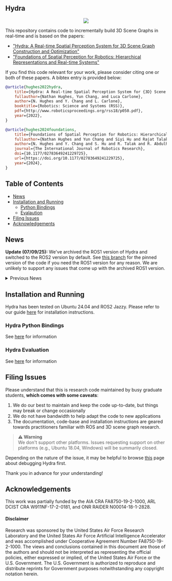 ## Hydra

<div align="center">
    <img src="doc/media/hydra.GIF">
</div>

This repository contains code to incrementally build 3D Scene Graphs in real-time and is based on the papers:
  - ["Hydra: A Real-time Spatial Perception System for 3D Scene Graph Construction and Optimization"](http://www.roboticsproceedings.org/rss18/p050.pdf)
  - ["Foundations of Spatial Perception for Robotics: Hierarchical Representations and Real-time Systems"](https://journals.sagepub.com/doi/10.1177/02783649241229725)

If you find this code relevant for your work, please consider citing one or both of these papers. A bibtex entry is provided below:

```bibtex
@article{hughes2022hydra,
    title={Hydra: A Real-time Spatial Perception System for {3D} Scene Graph Construction and Optimization},
    fullauthor={Nathan Hughes, Yun Chang, and Luca Carlone},
    author={N. Hughes and Y. Chang and L. Carlone},
    booktitle={Robotics: Science and Systems (RSS)},
    pdf={http://www.roboticsproceedings.org/rss18/p050.pdf},
    year={2022},
}

@article{hughes2024foundations,
    title={Foundations of Spatial Perception for Robotics: Hierarchical Representations and Real-time Systems},
    fullauthor={Nathan Hughes and Yun Chang and Siyi Hu and Rajat Talak and Rumaisa Abdulhai and Jared Strader and Luca Carlone},
    author={N. Hughes and Y. Chang and S. Hu and R. Talak and R. Abdulhai and J. Strader and L. Carlone},
    journal={The International Journal of Robotics Research},
    doi={10.1177/02783649241229725},
    url={https://doi.org/10.1177/02783649241229725},
    year={2024},
}
```

## Table of Contents

- [News](#news)
- [Installation and Running](#installation-and-running)
    - [Python Bindings](#hydra-python-bindings)
    - [Evalaution](#hydra-evaluation)
- [Filing Issues](#filing-issues)
- [Acknowledgements](#acknowledgements)

## News

**Update (07/09/25):** We've archived the ROS1 version of Hydra and switched to the ROS2 version by default. See [this branch](https://github.com/MIT-SPARK/Hydra/tree/archive/ros_noetic) for the pinned version of the code if you need the ROS1 version for any reason. We are unlikely to support any issues that come up with the archived ROS1 version.

<details>
<summary>Previous News</summary>

**Update (01/28/25):** We've released a new version of Hydra. This involves the following changes:
  - Open-set semantic capabilities used by downstream projects (i.e., [Khronos](https://github.com/MIT-SPARK/Khronos) and [Clio](https://github.com/MIT-SPARK/Clio))
  - A clear separation between colors and semantic labels. Hydra no longer assigns colors to nodes when building a scene graph; this is done by the visualizer
  - Instructions for using a real semantic segmentation model via [semantic_inference](https://github.com/MIT-SPARK/semantic_inference.git)
  - Internal refactoring and cleanup

> **Node**<br>
> We've updated our rosinstall file to point to the `main` branch of Kimera-PGMO. Please make sure you have the right branch checked out!

**Update (06/26/24):** We've released the latest version of Hydra.
This release also includes the following features:
  - Room category classification networks from our most recent paper, available [here](https://github.com/MIT-SPARK/Hydra-GNN)
  - Python bindings around Hydra and our interface for running with the habitat simulator (details below)
  - Updates to Hydra to use [config_utilities](https://github.com/MIT-SPARK/config_utilities)

> **Note**<br>
> We've changed (and simplified) the dependencies required to build Hydra. This includes moving towards the ROS packaged version of GTSAM, dropping Kimera-Semantics and replacing voxblox with [spatial_hash](https://github.com/MIT-SPARK/Spatial-Hash).
> Please make sure to double-check the rosinstall files to make sure you have all new dependencies (and feel free to remove unused old dependencies).

**Update (06/26/23):** We've released initial changes from the our newest paper.
We also plan to release additional code, most notably for training the room classification networks and GNN-based descriptors as described in the above paper.
We will link to the new repository once this is done.

> **Note**<br>
> As part of the this release, we have moved ROS related code to a new repository located [here](https://github.com/MIT-SPARK/Hydra-ROS). This code (and our installation process) still do rely on the ROS ecosystem.

</details>

## Installation and Running

Hydra has been tested on Ubuntu 24.04 and ROS2 Jazzy.
Please refer to our guide [here](https://github.com/MIT-SPARK/Hydra-ROS/tree/main?tab=readme-ov-file#getting-started) for installation instructions.

### Hydra Python Bindings

See [here](python/README.md) for information

### Hydra Evaluation

See [here](eval/README.md) for information

## Filing Issues

Please understand that this is research code maintained by busy graduate students, **which comes with some caveats**:
  1. We do our best to maintain and keep the code up-to-date, but things may break or change occasionally
  2. We do not have bandwidth to help adapt the code to new applications
  3. The documentation, code-base and installation instructions are geared towards practitioners familiar with ROS and 3D scene graph research.

> **:warning: Warning**<br>
> We don't support other platforms. Issues requesting support on other platforms (e.g., Ubuntu 18.04, Windows) will be summarily closed.

Depending on the nature of the issue, it may be helpful to browse [this](doc/debugging.md) page about debugging Hydra first.

Thank you in advance for your understanding!

## Acknowledgements

This work was partially funded by the AIA CRA FA8750-19-2-1000, ARL DCIST CRA W911NF-17-2-0181, and ONR RAIDER N00014-18-1-2828.

#### Disclaimer

Research was sponsored by the United States Air Force Research Laboratory and the United States Air Force Artificial Intelligence Accelerator and was accomplished under Cooperative Agreement Number FA8750-19-2-1000. The views and conclusions contained in this document are those of the authors and should not be interpreted as representing the official policies, either expressed or implied, of the United States Air Force or the U.S. Government. The U.S. Government is authorized to reproduce and distribute reprints for Government purposes notwithstanding any copyright notation herein.
